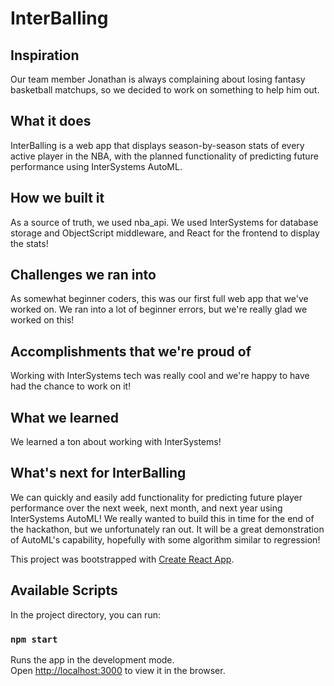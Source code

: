 # InterBalling

## Inspiration
Our team member Jonathan is always complaining about losing fantasy basketball matchups, so we decided to work on something to help him out. 

## What it does
InterBalling is a web app that displays season-by-season stats of every active player in the NBA, with the planned functionality of predicting future performance using InterSystems AutoML. 

## How we built it
As a source of truth, we used nba_api. We used InterSystems for database storage and ObjectScript middleware, and React for the frontend to display the stats!

## Challenges we ran into
As somewhat beginner coders, this was our first full web app that we've worked on. We ran into a lot of beginner errors, but we're really glad we worked on this!

## Accomplishments that we're proud of
Working with InterSystems tech was really cool and we're happy to have had the chance to work on it!

## What we learned
We learned a ton about working with InterSystems! 

## What's next for InterBalling
We can quickly and easily add functionality for predicting future player performance over the next week, next month, and next year using InterSystems AutoML! We really wanted to build this in time for the end of the hackathon, but we unfortunately ran out. It will be a great demonstration of AutoML's capability, hopefully with some algorithm similar to regression!

This project was bootstrapped with [Create React App](https://github.com/facebook/create-react-app).

## Available Scripts

In the project directory, you can run:

### `npm start`

Runs the app in the development mode.\
Open [http://localhost:3000](http://localhost:3000) to view it in the browser.
